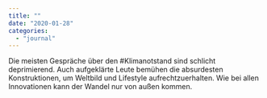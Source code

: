 ```yaml
---
title: ""
date: "2020-01-28"
categories: 
  - "journal"
---
```


Die meisten Gespräche über den #Klimanotstand sind schlicht deprimierend. Auch aufgeklärte Leute bemühen die absurdesten Konstruktionen, um Weltbild und Lifestyle aufrechtzuerhalten. Wie bei allen Innovationen kann der Wandel nur von außen kommen.
